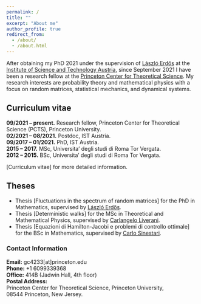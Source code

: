 ```yaml
---
permalink: /
title: ""
excerpt: "About me"
author_profile: true
redirect_from: 
  - /about/
  - /about.html
---
```


After obtaining my PhD 2021 under the supervision of [László Erdős](https://ist.ac.at/en/research/erdoes-group/) at the [Institute of Science and Technology Austria](https://ist.ac.at/en/home/), since September 2021 I have been a research fellow at the [Princeton Center for Theoretical Science](https://pcts.princeton.edu). My research interests are probability theory and mathematical physics with a focus on random matrices, statistical mechanics, and dynamical systems.



## **Curriculum vitae**
  
**09/2021 – present.** Research fellow, Princeton Center for Theoretical Science (PCTS), Princeton University.  
**02/2021 – 08/2021.** Postdoc, IST Austria.  
**09/2017 – 01/2021.** PhD, IST Austria.  
**2015 – 2017.** MSc, Universita’ degli studi di Roma Tor Vergata.  
**2012 – 2015.** BSc, Universita’ degli studi di Roma Tor Vergata.

[Curriculum vitae] for more detailed information.

## **Theses**

- Thesis [Fluctuations in the spectrum of random matrices] for the PhD in Mathematics, supervised by [László Erdős](https://ist.ac.at/en/research/erdoes-group/).  
- Thesis [Deterministic walks] for the MSc in Theoretical and Mathematical Physics, supervised by [Carlangelo Liverani](https://www.mat.uniroma2.it/~liverani/).  
- Thesis [Equazioni di Hamilton-Jacobi e problemi di controllo ottimale] for the BSc in Mathematics, supervised by [Carlo Sinestari](https://www.mat.uniroma2.it/~sinestra/).  


### **Contact Information**

**Email:** gc4233[at]princeton.edu  
**Phone:** +1 6099339368   
**Office:** 414B (Jadwin Hall, 4th floor)  
**Postal Address:**    
Princeton Center for Theoretical Science, Princeton University,  
08544 Princeton, New Jersey.  


